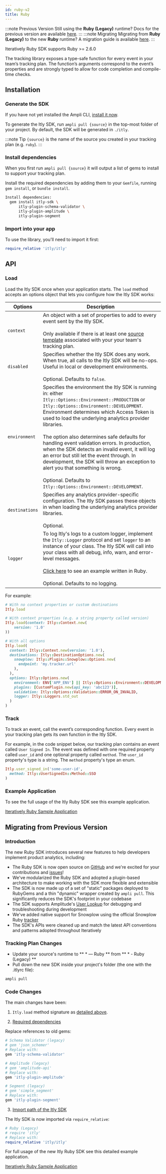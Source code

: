 ```yaml
---
id: ruby-v2
title: Ruby
---
```




:::note Previous Version
Still using the **Ruby (Legacy)** runtime? Docs for the previous version are available [here](ruby).
:::
:::note Migrating
Migrating from **Ruby (Legacy)** to the new **Ruby** runtime? A migration guide is available [here](#migrating-from-previous-version).
:::

Iteratively Ruby SDK supports Ruby >= 2.6.0

The tracking library exposes a type-safe function for every event in your team’s tracking plan. The function’s arguments correspond to the event’s properties and are strongly typed to allow for code completion and compile-time checks.

## Installation

### Generate the SDK

If you have not yet installed the Ampli CLI, [install it now](/using-the-ampli-cli).

To generate the Itly SDK, run `ampli pull {source}` in the top-most folder of your project. By default, the SDK will be generated in `./itly`.

:::note Tip
`{source}` is the name of the source you created in your tracking plan (e.g. `ruby`).
:::

### Install dependencies

When you first run `ampli pull {source}` it will output a list of gems to install to support your tracking plan.

Install the required dependencies by adding them to your `Gemfile`, running `gem install`, or `bundle install`.

```bash
Install dependencies:
  gem install itly-sdk \
      itly-plugin-schema-validator \
      itly-plugin-amplitude \
      itly-plugin-segment
```

### Import into your app

To use the library, you'll need to import it first:

```ruby
require_relative 'itly/itly'
```

## API

### Load

Load the Itly SDK once when your application starts. The `load` method accepts an options object that lets you configure how the Itly SDK works:

| Options | Description |
|-|-|
| `context`| An object with a set of properties to add to every event sent by the Itly SDK.<br /><br />Only available if there is at least one [source template](/working-with-templates#adding-a-template-to-a-source) associated with your your team's tracking plan.|
| `disabled`| Specifies whether the Itly SDK does any work. When true, all calls to the Itly SDK will be no-ops. Useful in local or development environments.<br /><br />Optional. Defaults to `false`.|
| `environment` | Specifies the environment the Itly SDK is running in: either `Itly::Options::Environment::PRODUCTION` or `Itly::Options::Environment::DEVELOPMENT`. Environment determines which Access Token is used to load the underlying analytics provider libraries.<br /><br />The option also determines safe defaults for handling event validation errors. In production, when the SDK detects an invalid event, it will log an error but still let the event through. In development, the SDK will throw an exception to alert you that something is wrong.<br /><br />Optional. Defaults to `Itly::Options::Environment::DEVELOPMENT`.|
| `destinations` | Specifies any analytics provider-specific configuration. The Itly SDK passes these objects in when loading the underlying analytics provider libraries.<br /><br />Optional.|
| `logger` | To log Itly's logs to a custom logger, implement the `Itly::Logger` protocol and set `logger` to an instance of your class. The Itly SDK will call into your class with all debug, info, warn, and error-level messages.<br /><br />[Click here](https://bitbucket.org/seasyd/examples/src/master/ruby-v2) to see an example written in Ruby.<br /><br />Optional. Defaults to no logging. |

For example:

```ruby
# With no context properties or custom destinations
Itly.load

# With context properties (e.g. a string property called version)
Itly.load(context: Itly::Context.new(
    version: '1.0'
))

# With all options
Itly.load(
  context: Itly::Context.new(version: '1.0'),
  destinations: Itly::DestinationOptions.new(
    snowplow: Itly::Plugin::Snowplow::Options.new(
      endpoint: 'my.tracker.url'
    ),
  ),
  options: Itly::Options.new(
    environment: ENV['APP_ENV'] || Itly::Options::Environment::DEVELOPMENT,
    plugins: [CustomPlugin.new(api_key: 'abc123')],
    validation: Itly::Options::Validation::ERROR_ON_INVALID,
    logger: Itly::Loggers.std_out
  )
)
```

### Track

To track an event, call the event’s corresponding function. Every event in your tracking plan gets its own function in the Itly SDK.

For example, in the code snippet below, our tracking plan contains an event called `User Signed In`. The event was defined with one required property called `user_id` and one optional property called `method`. The `user_id` property's type is a string. The `method` property's type an enum.

```ruby
Itly.user_signed_in('some-user-id',
  method: Itly::UserSignedIn::Method::SSO
)
```

### Example Application

To see the full usage of the Itly Ruby SDK see this example application.

[Iteratively Ruby Sample Application](https://bitbucket.org/seasyd/examples/src/master/ruby-v2/README.md)


## Migrating from Previous Version

### Introduction

The new Ruby SDK introduces several new features to help developers implement product analytics, including:

- The Ruby SDK is now open source on [GitHub](https://github.com/amplitude/itly-sdk-ruby) and we're excited for your contributions and [issues](https://github.com/amplitude/itly-sdk-ruby/issues)!
- We've modularized the Ruby SDK and adopted a plugin-based architecture to make working with the SDK more flexible and extensible
- The SDK is now made up of a set of "static" packages deployed to RubyGems and a thin "dynamic" wrapper created by `ampli pull`. This significantly reduces the SDK's footprint in your codebase
- The SDK supports Amplitude's [User Lookup](https://help.amplitude.com/hc/en-us/articles/229313067-User-Look-Up) for debugging and troubleshooting during development
- We've added native support for Snowplow using the official Snowplow Ruby [tracker](https://github.com/snowplow/snowplow-ruby-tracker)
- The SDK's APIs were cleaned up and match the latest API conventions and patterns adopted throughout Iteratively

### Tracking Plan Changes

- Update your source's runtime to ** * — Ruby ** from ** * - Ruby (Legacy) **
- Pull down the new SDK inside your project's folder (the one with the .itlyrc file):

```bash
ampli pull
```

### Code Changes

The main changes have been:
1. `Itly.load` method signature as [detailed above](#Load).

2. [Required dependencies](#install-dependencies)

Replace references to old gems:
```ruby
# Schema Validator (legacy)
# gem 'json_schemer'
# Replace with:
gem 'itly-schema-validator'

# Amplitude (legacy)
# gem 'amplitude-api'
# Replace with:
gem 'itly-plugin-amplitude'

# Segment (legacy)
# gem 'simple_segment'
# Replace with:
gem 'itly-plugin-segment'
```

3. [Import path of the Itly SDK](#import-into-your-app)

The Itly SDK is now imported via `require_relative`:
```ruby
# Ruby (Legacy)
# require 'itly'
# Replace with:
require_relative 'itly/itly'
```

For full usage of the new Itly Ruby SDK see this detailed example application.

[Iteratively Ruby Sample Application](https://bitbucket.org/seasyd/examples/src/master/ruby-v2/README.md)

<!-- Itly includes code docs in the auto-generated library so your IDE can display relevant documentation for every function and property as you type.

![Code documentation](/img/ruby.png) -->

<!-- ### Alias



### Plugins & Custom Destinations



### Logging -->


